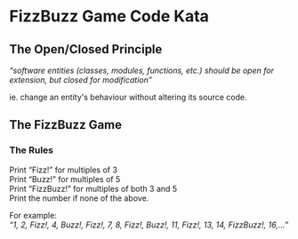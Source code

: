 # FizzBuzz Game Code Kata

## The Open/Closed Principle

*“software entities (classes, modules, functions, etc.) should be open for extension, but closed for modification”*

ie.
change an entity's behaviour without altering its source code.

## The FizzBuzz Game

### The Rules

Print “Fizz!” for multiples of 3<br />
Print “Buzz!” for multiples of 5<br />
Print “FizzBuzz!” for multiples of both 3 and 5<br />
Print the number if none of the above.<br />

For example:<br />
*“1, 2, Fizz!, 4, Buzz!, Fizz!, 7, 8, Fizz!, Buzz!, 11, Fizz!, 13, 14, FizzBuzz!, 16,...”*

